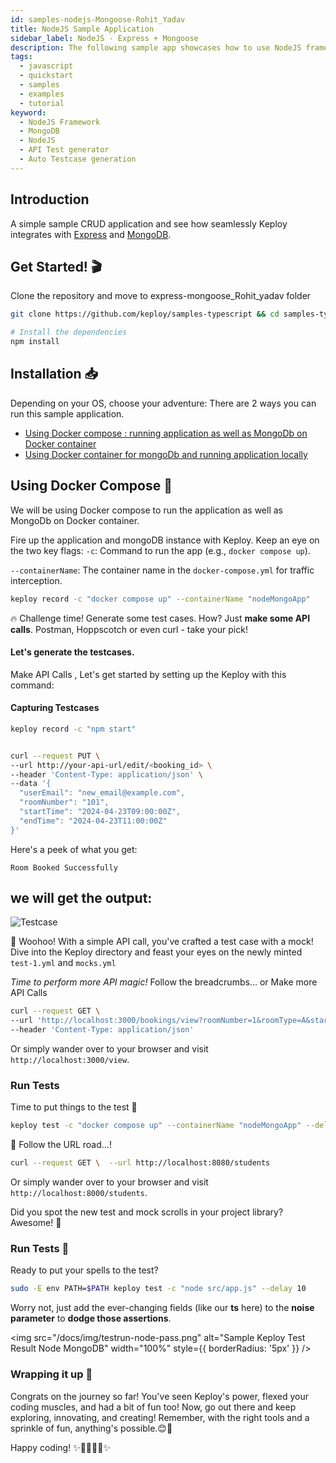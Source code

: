 ```yaml
---
id: samples-nodejs-Mongoose-Rohit_Yadav
title: NodeJS Sample Application
sidebar_label: NodeJS - Express + Mongoose
description: The following sample app showcases how to use NodeJS framework and the Keploy Platform.
tags:
  - javascript
  - quickstart
  - samples
  - examples
  - tutorial
keyword:
  - NodeJS Framework
  - MongoDB
  - NodeJS
  - API Test generator
  - Auto Testcase generation
---
```


## Introduction

A simple sample CRUD application and see how seamlessly Keploy integrates with [Express](https://expressjs.com/) and [MongoDB](https://www.mongodb.com/).


<InstallationGuide/>

## Get Started! 🎬

Clone the repository and move to express-mongoose_Rohit_yadav folder

```bash
git clone https://github.com/keploy/samples-typescript && cd samples-typescript/express-mongoose_Rohit_Yadav

# Install the dependencies
npm install
```

## Installation 📥

Depending on your OS, choose your adventure:
There are 2 ways you can run this sample application.

- [Using Docker compose : running application as well as MongoDb on Docker container](#using-docker-compose-)
- [Using Docker container for mongoDb and running application locally](#running-app-locally-on-linuxwsl-)

## Using Docker Compose 🐳

We will be using Docker compose to run the application as well as MongoDb on Docker container.
 

Fire up the application and mongoDB instance with Keploy. Keep an eye on the two key flags:
`-c`: Command to run the app (e.g., `docker compose up`).

`--containerName`: The container name in the `docker-compose.yml` for traffic interception.

```bash
keploy record -c "docker compose up" --containerName "nodeMongoApp"
```

🔥 Challenge time! Generate some test cases. How? Just **make some API calls**. Postman, Hoppscotch or even curl - take your pick!

#### Let's generate the testcases.

Make API Calls , Let's get started by setting up the Keploy with this command:


#### Capturing Testcases

```bash
keploy record -c "npm start"

```
<!-- ![Testcase](./img/p4.jpg) -->
```bash

curl --request PUT \
--url http://your-api-url/edit/<booking_id> \
--header 'Content-Type: application/json' \
--data '{
  "userEmail": "new_email@example.com",
  "roomNumber": "101",
  "startTime": "2024-04-23T09:00:00Z",
  "endTime": "2024-04-23T11:00:00Z"
}'

```

Here's a peek of what you get:

```
Room Booked Successfully
```
 
 ## we will get the output:

![Testcase](./img/p1.jpg)

🎉 Woohoo! With a simple API call, you've crafted a test case with a mock! Dive into the Keploy directory and feast your eyes on the newly minted `test-1.yml` and `mocks.yml`

_Time to perform more API magic!_
Follow the breadcrumbs... or Make more API Calls

```bash
curl --request GET \
--url 'http://localhost:3000/bookings/view?roomNumber=1&roomType=A&startTime=2024-03-07T00:00:00Z&endTime=2024-03-08T00:00:00Z' \
--header 'Content-Type: application/json'
```

Or simply wander over to your browser and visit `http://localhost:3000/view`.

<!-- ![Testcase](./img/p2.jpg) -->

<!-- ![Testcase](./img/p3.jpg) -->


### Run Tests

Time to put things to the test 🧪

```bash
keploy test -c "docker compose up" --containerName "nodeMongoApp" --delay 10
```
 
🚀 Follow the URL road...!

```bash
curl --request GET \  --url http://localhost:8080/students
```

Or simply wander over to your browser and visit `http://localhost:8000/students`.

Did you spot the new test and mock scrolls in your project library? Awesome! 👏

### Run Tests 🏁

Ready to put your spells to the test?

```bash
sudo -E env PATH=$PATH keploy test -c "node src/app.js" --delay 10
```

Worry not, just add the ever-changing fields (like our **ts** here) to the **noise parameter** to **dodge those assertions**.

<img src="/docs/img/testrun-node-pass.png" alt="Sample Keploy Test Result Node MongoDB" width="100%" style={{ borderRadius: '5px' }} />

### Wrapping it up 🎉

Congrats on the journey so far! You've seen Keploy's power, flexed your coding muscles, and had a bit of fun too! Now, go out there and keep exploring, innovating, and creating! Remember, with the right tools and a sprinkle of fun, anything's possible.😊🚀

Happy coding! ✨👩‍💻👨‍💻✨